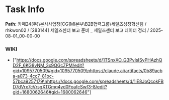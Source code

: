 # Task Info

**Path:** 카페24(주)\본사사업장\[CG]MI본부\B2B협력그룹\세일즈성장혁신팀 / rhkwon02 / [283144] 세일즈센터 보고 준비 _ 세일즈센터 보고 데이터 정리 / 2025-08-01_00-00-00

### WIKI
- ["https://docs.google.com/spreadsheets/d/1TSnxXO_G3PvIsISyPHAzhQD2F_6KG8vNM_3x9QGcZPM/edit?gid=1095770509#gid=1095770509\nhttps://claude.ai/artifacts/0b89acba-a073-4cc7-81bc-57bca9257179\nhttps://docs.google.com/spreadsheets/d/1iE8JoQcokFBD7dVrx7cVrsgXTGmq4yd0FoafcSwf3-8/edit?gid=1680062646#gid=1680062646"]

